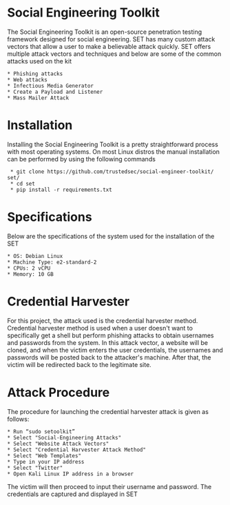 # Social Engineering Toolkit 
The Social Engineering Toolkit is an open-source penetration testing framework designed for social engineering. SET has many custom attack vectors that allow a user to make a believable attack quickly. SET offers multiple attack vectors and techniques and below are some of the common attacks used on the kit

    * Phishing attacks
    * Web attacks
    * Infectious Media Generator
    * Create a Payload and Listener
    * Mass Mailer Attack
    
 # Installation
Installing the Social Engineering Toolkit is a pretty straightforward process with most operating systems. On most Linux distros the manual installation can be performed by using the following commands

     * git clone https://github.com/trustedsec/social-engineer-toolkit/ set/
     * cd set
     * pip install -r requirements.txt

# Specifications
Below are the specifications of the system used for the installation of the SET

    * OS: Debian Linux
    * Machine Type: e2-standard-2
    * CPUs: 2 vCPU
    * Memory: 10 GB
    
# Credential Harvester
For this project, the attack used is the credential harvester method. Credential harvester method is used when a user doesn't want to specifically get a shell but perform phishing attacks to obtain usernames and passwords from the system. In this attack vector, a website will be cloned, and when the victim enters the user credentials, the usernames and passwords will be posted back to the attacker's machine. After that, the victim will be redirected back to the legitimate site.

# Attack Procedure
The procedure for launching the credential harvester attack is given as follows:

    * Run “sudo setoolkit”
    * Select "Social-Engineering Attacks"
    * Select "Website Attack Vectors"
    * Select "Credential Harvester Attack Method"
    * Select "Web Templates"
    * Type in your IP address
    * Select "Twitter"
    * Open Kali Linux IP address in a browser
    
The victim will then proceed to input their username and password. The credentials are captured and displayed in SET
